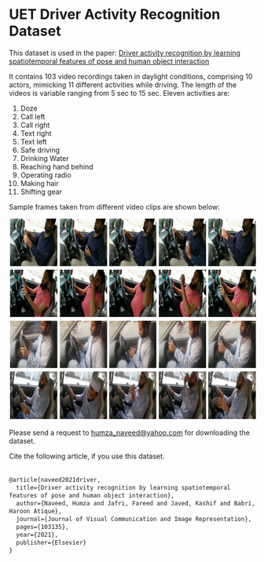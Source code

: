 # UET Driver Activity Recognition Dataset

This dataset is used in the paper: [Driver activity recognition by learning spatiotemporal features of pose and human object interaction](https://www.sciencedirect.com/science/article/abs/pii/S1047320321000808)

It contains 103 video recordings taken in daylight conditions, comprising 10 actors, mimicking 11 different activities while
driving. The length of the videos is variable ranging from 5 sec to 15 sec. Eleven activities are:
1. Doze 
2. Call left
3. Call right
4. Text right
5. Text left
6. Safe driving
7. Drinking Water
8. Reaching hand behind
9. Operating radio
10. Making hair
11. Shifting gear
  
Sample frames taken from different video clips are shown below:

<img src="dataset.png" alt="Alt text" title="Sample frames taken from different video clips in our
dataset">

Please send a request to humza_naveed@yahoo.com for downloading the dataset.


Cite the following article, if you use this dataset. 
<br />
<br />
```
@article{naveed2021driver,
  title={Driver activity recognition by learning spatiotemporal features of pose and human object interaction},
  author={Naveed, Humza and Jafri, Fareed and Javed, Kashif and Babri, Haroon Atique},
  journal={Journal of Visual Communication and Image Representation},
  pages={103135},
  year={2021},
  publisher={Elsevier}
}
```
